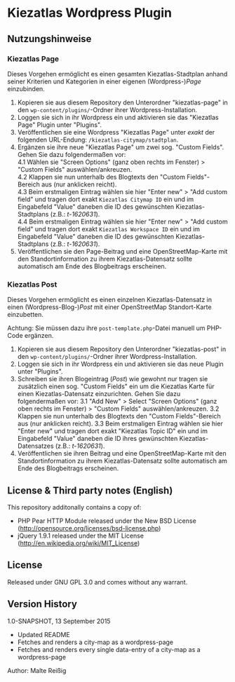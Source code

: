 
Kiezatlas Wordpress Plugin
==========================

## Nutzungshinweise

### Kiezatlas Page

Dieses Vorgehen ermöglicht es einen gesamten Kiezatlas-Stadtplan anhand seiner Kriterien und Kategorien in einer eigenen (Wordpress-)_Page_ einzubinden.

1. Kopieren sie aus diesem Repository den Unterordner "kiezatlas-page" in den `wp-content/plugins/`-Ordner ihrer Wordpress-Installation.
2. Loggen sie sich in ihr Wordpress ein und aktivieren sie das "Kiezatlas Page" Plugin unter "Plugins".
3. Veröffentlichen sie eine Wordpress "Kiezatlas Page" unter _exakt_ der folgenden URL-Endung: `/kiezatlas-citymap/stadtplan`.
4. Ergänzen sie ihre neue "Kiezatlas Page" um zwei sog. "Custom Fields". Gehen Sie dazu folgendermaßen vor:<br/>
4.1 Wählen sie "Screen Options" (ganz oben rechts im Fenster) > "Custom Fields" auswählen/ankreuzen.<br/>
4.2 Klappen sie nun unterhalb des Blogtexts den "Custom Fields"-Bereich aus (nur anklicken reicht).<br/>
4.3 Beim erstmaligen Eintrag wählen sie hier "Enter new" > "Add custom field" und tragen dort exakt `Kiezatlas Citymap ID` ein und im Eingabefeld "Value" daneben die ID des gewünschten Kiezatlas-Stadtplans (z.B.: _t-1620631_).<br/>
4.4 Beim erstmaligen Eintrag wählen sie hier "Enter new" > "Add custom field" und tragen dort exakt `Kiezatlas Workspace ID` ein und im Eingabefeld "Value" daneben die ID des gewünschten Kiezatlas-Stadtplans (z.B.: _t-1620631_).<br/>
5. Veröffentlichen sie den Page-Beitrag und eine OpenStreetMap-Karte mit den Standortinformation zu ihrem Kiezatlas-Datensatz sollte automatisch am Ende des Blogbeitrags erscheinen.


### Kiezatlas Post

Dieses Vorgehen ermöglicht es einen einzelnen Kiezatlas-Datensatz in einen (Wordpress-Blog-)_Post_ mit einer OpenStreetMap Standort-Karte einzubetten.

Achtung: Sie müssen dazu ihre `post-template.php`-Datei manuell um PHP-Code ergänzen.

1. Kopieren sie aus diesem Repository den Unterordner "kiezatlas-post" in den `wp-content/plugins/`-Ordner ihrer Wordpress-Installation.
2. Loggen sie sich in ihr Wordpress ein und aktivieren sie das neue Plugin unter "Plugins".
3. Schreiben sie ihren Blogeintrag (_Post_) wie gewohnt nur tragen sie zusätzlich einen sog. "Custom Fields" ein um die Kiezatlas Karte für einen Kiezatlas-Datensatz einzurichten. Gehen Sie dazu folgendermaßen vor: 
3.1 "Add New" > Select "Screen Options" (ganz oben rechts im Fenster) > "Custom Fields" auswählen/ankreuzen.
3.2 Klappen sie nun unterhalb des Blogtexts den "Custom Fields"-Bereich aus (nur anklicken reicht).
3.3 Beim erstmaligen Eintrag wählen sie hier "Enter new" und tragen dort exakt "Kiezatlas Topic ID" ein und im Eingabefeld "Value" daneben die ID ihres gewünschten Kiezatlas-Datensatzes (z.B.: _t-1620631_).
4. Veröffentlichen sie ihren Beitrag und eine OpenStreetMap-Karte mit den Standortinformation zu ihrem Kiezatlas-Datensatz sollte automatisch am Ende des Blogbeitrags erscheinen.

## License & Third party notes (English) 

This repository additonally contains a copy of:
- PHP Pear HTTP Module released under the New BSD License (http://opensource.org/licenses/bsd-license.php)
- jQuery 1.9.1 released under the MIT License (http://en.wikipedia.org/wiki/MIT_License)

## License

Released under GNU GPL 3.0 and comes without any warrant.

## Version History

1.0-SNAPSHOT, 13 September 2015
- Updated README
- Fetches and renders a city-map as a wordpress-page
- Fetches and renders every single data-entry of a city-map as a wordpress-page

Author: Malte Reißig

